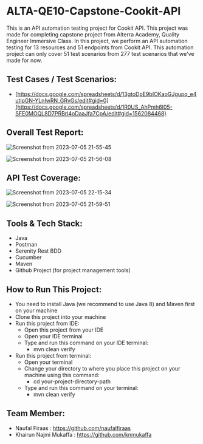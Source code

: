 # ALTA-QE10-Capstone-Cookit-API

This is an API automation testing project for Cookit API. This project was made for completing capstone project from Alterra Academy, Quality Engineer Immersive Class. In this project, we perform an API automation testing for 13 resources and 51 endpoints from Cookit API. This automation project can only cover 51 test scenarios from 277 test scenarios that we've made for now.


## Test Cases / Test Scenarios:
  * [https://docs.google.com/spreadsheets/d/13gtoDpE9bIOKaoGJgupq_e4utlpGN-YLnIwRN_GRvGs/edit#gid=0](https://docs.google.com/spreadsheets/d/1R0US_AhPmh6I05-SFE0MOQL8D7PRBrl4oDaaJfa7CpA/edit#gid=1562084468)
  

## Overall Test Report:

![Screenshot from 2023-07-05 21-55-45](https://github.com/Alta-10-Capstone-Group-3-Cookit/Alta-QE10-Capstone-Cookit-API/assets/83111966/c2f68c9b-13e4-41d8-9387-c2b5f83d4276)

![Screenshot from 2023-07-05 21-56-08](https://github.com/Alta-10-Capstone-Group-3-Cookit/Alta-QE10-Capstone-Cookit-API/assets/83111966/31f7f09a-06c5-4ef0-9dab-08daa930c34a)




## API Test Coverage:

![Screenshot from 2023-07-05 22-15-34](https://github.com/Alta-10-Capstone-Group-3-Cookit/Alta-QE10-Capstone-Cookit-API/assets/83111966/f2c6eba7-b9e1-4c2e-a832-88119399f41c)



![Screenshot from 2023-07-05 21-59-51](https://github.com/Alta-10-Capstone-Group-3-Cookit/Alta-QE10-Capstone-Cookit-API/assets/83111966/71bb4f10-d9b9-4e66-8847-4635e3bb6dc4)



## Tools & Tech Stack:
  * Java
  * Postman
  * Serenity Rest BDD
  * Cucumber
  * Maven
  * Github Project (for project management tools)

## How to Run This Project:
  * You need to install Java (we recommend to use Java 8) and Maven first on your machine
  * Clone this project into your machine
  * Run this project from IDE:
      * Open this project from your IDE
      * Open your IDE terminal
      * Type and run this command on your IDE terminal:
          * mvn clean verify
  * Run this project from terminal:
      * Open your terminal
      * Change your directory to where you place this project on your machine using this command:
          * cd your-project-directory-path
      * Type and run this command on your terminal:
          * mvn clean verify

## Team Member:
  * Naufal Firaas : https://github.com/naufalfiraas
  * Khairun Najmi Mukaffa : https://github.com/knmukaffa
 

